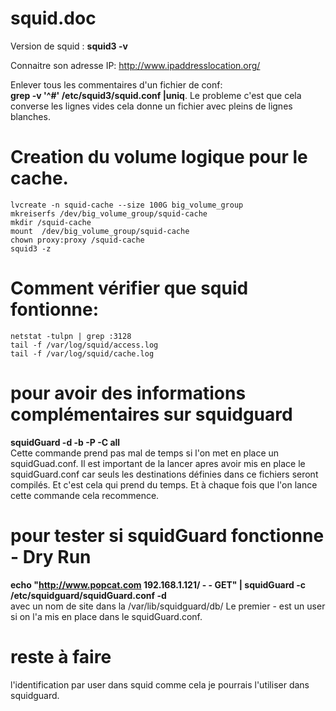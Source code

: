 # squid.doc
Version de squid : **squid3 -v**

Connaitre son adresse IP: http://www.ipaddresslocation.org/

Enlever tous les commentaires d'un fichier de conf:  
**grep -v '^#' /etc/squid3/squid.conf |uniq**. 
Le probleme c'est que cela converse les lignes vides cela donne un fichier avec pleins de lignes blanches.

# Creation du volume logique pour le cache.
```
lvcreate -n squid-cache --size 100G big_volume_group
mkreiserfs /dev/big_volume_group/squid-cache
mkdir /squid-cache
mount  /dev/big_volume_group/squid-cache
chown proxy:proxy /squid-cache
squid3 -z
```

# Comment vérifier que squid fontionne:
```
netstat -tulpn | grep :3128
tail -f /var/log/squid/access.log
tail -f /var/log/squid/cache.log
```

# pour avoir des informations complémentaires sur squidguard
**squidGuard -d -b -P -C all**  
Cette commande prend pas mal de temps si l'on met en place un squidGuad.conf.
Il est important de la lancer apres avoir mis en place le squidGuard.conf car seuls les destinations définies dans ce fichiers seront compilés. Et c'est cela qui prend du temps. Et à chaque fois que l'on lance cette commande cela recommence.

# pour tester si squidGuard fonctionne - Dry Run
**echo "http://www.popcat.com 192.168.1.121/ - - GET" | squidGuard -c /etc/squidguard/squidGuard.conf -d**  
avec un nom de site dans la /var/lib/squidguard/db/
Le premier - est un user si on l'a mis en place dans le squidGuard.conf.

# reste à faire 
l'identification par user dans squid comme cela je pourrais l'utiliser dans squidguard.

